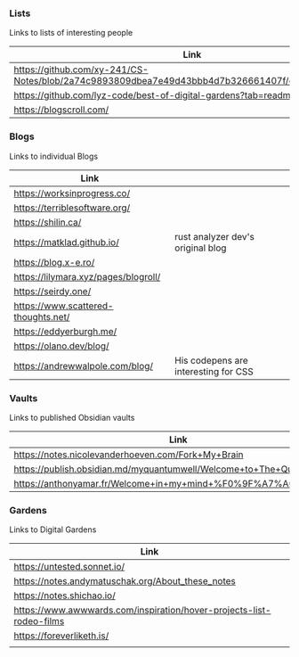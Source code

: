 ### Lists
Links to lists of interesting people

| Link                                                                                              |     |
| ------------------------------------------------------------------------------------------------- | --- |
| https://github.com/xy-241/CS-Notes/blob/2a74c9893809dbea7e49d43bbb4d7b326661407f/docs/showcase.md |     |
| https://github.com/lyz-code/best-of-digital-gardens?tab=readme-ov-file                            |     |
| https://blogscroll.com/                                                                           |     |

### Blogs
Links to individual Blogs

| Link                                 |                                      |
| ------------------------------------ | ------------------------------------ |
| https://worksinprogress.co/          |                                      |
| https://terriblesoftware.org/        |                                      |
| https://shilin.ca/                   |                                      |
| https://matklad.github.io/           | rust analyzer dev's original blog    |
| https://blog.x-e.ro/                 |                                      |
| https://lilymara.xyz/pages/blogroll/ |                                      |
| https://seirdy.one/                  |                                      |
| https://www.scattered-thoughts.net/  |                                      |
| https://eddyerburgh.me/              |                                      |
| https://olano.dev/blog/              |                                      |
| https://andrewwalpole.com/blog/      | His codepens are interesting for CSS |
### Vaults
Links to published Obsidian vaults

| Link                                                                  |     |
| --------------------------------------------------------------------- | --- |
| https://notes.nicolevanderhoeven.com/Fork+My+Brain                    |     |
| https://publish.obsidian.md/myquantumwell/Welcome+to+The+Quantum+Well |     |
| https://anthonyamar.fr/Welcome+in+my+mind+%F0%9F%A7%A0                |     |
### Gardens
Links to Digital Gardens

| Link                                                                 |
| -------------------------------------------------------------------- |
| https://untested.sonnet.io/                                          |
| https://notes.andymatuschak.org/About_these_notes                    |
| https://notes.shichao.io/                                            |
| https://www.awwwards.com/inspiration/hover-projects-list-rodeo-films |
| https://foreverliketh.is/                                            |
|                                                                      |

